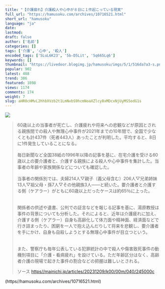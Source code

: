 ```yaml
---
title: "【介護疲れ】介護殺人や心中が８日に１件起こっている現実"
full_url: "https://hamusoku.com/archives/10716521.html"
short_url: "hamusoku"
language: "ja"
date: 
lastmod: 
draft: false
author: ['名前']
categories: []
tags: ['介護', '心中', '殺人']
encoded_tags: ['5LuL6K23', '5b-D5Lit', '5q665Lq6']
keywords: []
thumbnail: "https://livedoor.blogimg.jp/hamusoku/imgs/5/1/516da7a3-s.png"
popular: 902
latest: 488
trend: 386
featured: 1898
views: 1174
comments: 174
weight: 7
slug: aHR0cHMvL2hhbXVzb2t1LmNvbS9hcmNoaXZlcy8xMDcxNjUyMS5odG1s
---
```


![](https://livedoor.blogimg.jp/hamusoku/imgs/5/1/516da7a3-s.png)

<blockquote><p></p><p>60歳以上の当事者が死亡し、介護疲れや将来への悲観などが原因とされる親族間での殺人や無理心中事件が2021年までの10年間で、全国で少なくとも計437件（死者443人）あったことが判明した。平均すると、8日に1件発生していることになる。<br> <br> 毎日新聞など全国38紙の1996年以降の記事を基に、在宅介護を受ける60歳以上の要介護者と、介護する親族による殺人や心中事件を集計した。当事者の年齢や家族関係などについても確認した。<br> <br> 当事者の関係別では、夫婦214人▽親子（義父母含む）206人▽兄弟姉妹13人▽祖父母・孫7人▽その他親族3人――と続いた。要介護者と介護する側（ケアラー）がともに60歳以上だったケースは約65％に上った。<br> <br> <br> 関係者の供述や遺書、公判での証言などを報じる記事を基に、湯原教授は事件の背景についても分析した。それによると、近年は介護疲れに加え、介護する側（ケアラー）自身も高齢化して体力面や精神面、経済面などで行き詰まったり、困窮を一人で抱え込んだりして将来を悲観し、要介護者を手にかけ、自身も自殺しようとする無理心中事件が目立つという。<br> <br> <br> また、警察庁も毎年公表している犯罪統計の中で殺人や傷害致死事件の動機別項目に「介護・看病疲れ」を設けている。ただ年齢区分はなく、高齢者介護の現場で起きた事件の割合などの把握は難しいとされる。<br></p>ソース <a href='https//mainichi.jp/articles/20231209/k00/00m/040/245000c' target='blank'>https//mainichi.jp/articles/20231209/k00/00m/040/245000c</a></blockquote>

(https//hamusoku.com/archives/10716521.html)
